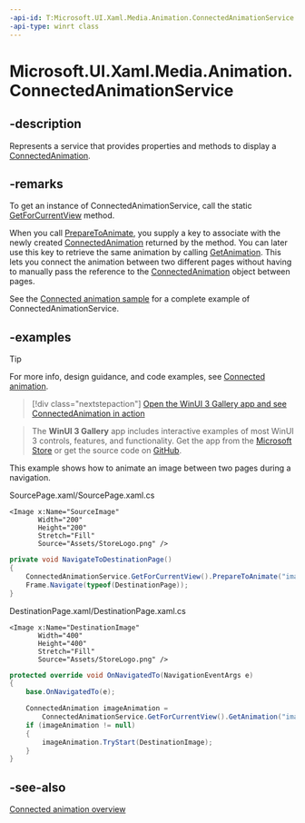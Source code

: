 ```yaml
---
-api-id: T:Microsoft.UI.Xaml.Media.Animation.ConnectedAnimationService
-api-type: winrt class
---
```


<!-- Class syntax.
public class ConnectedAnimationService : Windows.UI.Xaml.Media.Animation.IConnectedAnimationService
-->

# Microsoft.UI.Xaml.Media.Animation.ConnectedAnimationService

## -description
Represents a service that provides properties and methods to display a [ConnectedAnimation](connectedanimation.md).

## -remarks
To get an instance of ConnectedAnimationService, call the static [GetForCurrentView](connectedanimationservice_getforcurrentview_1363600702.md) method.

When you call [PrepareToAnimate](connectedanimationservice_preparetoanimate_951212773.md), you supply a key to associate with the newly created [ConnectedAnimation](connectedanimation.md) returned by the method. You can later use this key to retrieve the same animation by calling [GetAnimation](connectedanimationservice_getanimation_1121981282.md). This lets you connect the animation between two different pages without having to manually pass the reference to the [ConnectedAnimation](connectedanimation.md) object between pages.

See the [Connected animation sample](https://github.com/microsoft/WindowsCompositionSamples/tree/master/SampleGallery/Samples/SDK%2014393/ConnectedAnimationSample) for a complete example of ConnectedAnimationService.

## -examples

> [!TIP]
> For more info, design guidance, and code examples, see [Connected animation](/windows/apps/design/motion/connected-animation).

> [!div class="nextstepaction"]
> [Open the WinUI 3 Gallery app and see ConnectedAnimation in action](winui3gallery:/item/ConnectedAnimation)

> The **WinUI 3 Gallery** app includes interactive examples of most WinUI 3 controls, features, and functionality. Get the app from the [Microsoft Store](https://www.microsoft.com/store/productId/9P3JFPWWDZRC) or get the source code on [GitHub](https://github.com/microsoft/WinUI-Gallery).

This example shows how to animate an image between two pages during a navigation.

SourcePage.xaml/SourcePage.xaml.cs

```xaml
<Image x:Name="SourceImage"
       Width="200"
       Height="200"
       Stretch="Fill"
       Source="Assets/StoreLogo.png" />
```

```csharp
private void NavigateToDestinationPage()
{
    ConnectedAnimationService.GetForCurrentView().PrepareToAnimate("image", SourceImage);
    Frame.Navigate(typeof(DestinationPage));
}
```

DestinationPage.xaml/DestinationPage.xaml.cs

```xaml
<Image x:Name="DestinationImage"
       Width="400"
       Height="400"
       Stretch="Fill"
       Source="Assets/StoreLogo.png" />
```

```csharp
protected override void OnNavigatedTo(NavigationEventArgs e)
{
    base.OnNavigatedTo(e);

    ConnectedAnimation imageAnimation = 
        ConnectedAnimationService.GetForCurrentView().GetAnimation("image");
    if (imageAnimation != null)
    {
        imageAnimation.TryStart(DestinationImage);
    }
}
```



## -see-also
[Connected animation overview](/windows/apps/design/motion/connected-animation)
